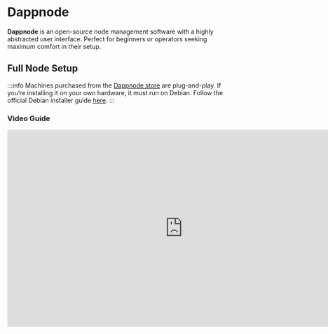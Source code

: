 # Dappnode

**Dappnode** is an open-source node management software with a highly abstracted user interface. Perfect for beginners or operators seeking maximum comfort in their setup.

## Full Node Setup

:::info
Machines purchased from the [Dappnode store](https://dappnode.com/) are plug-and-play. If you’re installing it on your own hardware, it must run on Debian. Follow the official Debian installer guide [here](https://www.debian.org/devel/debian-installer/).
:::

### Video Guide
<iframe width="800" height="450" src="https://www.youtube.com/embed/n31bSAn2IuM?si=RoLjNML8JArVVtGz" title="YouTube video player" frameBorder="0" allow="accelerometer; autoplay; clipboard-write; encrypted-media; gyroscope; picture-in-picture" allowFullScreen />

You can also follow complete playlists for:  
- [Mainnet Playlist](https://youtube.com/playlist?list=PLS0yTNR46xvGJP1H09iRFxKK09vrNTqBp&si=wx75jG1VC6s_nLFM)  
- [Testnet Playlist](https://youtube.com/playlist?list=PLS0yTNR46xvEkuuWuiucxo0ZJ8W3wPpx1&si=guuiaiEuwYYwEt2XFM)

:::warning
For Testnet setups, replace all Holesky references with Hoodi.
:::

## Installing Dappnode

Dappnode sells ready-to-use machines, like the [Lido edition](https://dappnode.com/collections/frontpage/products/home-lido).  
For a DIY install, you can either:

- Use the [ISO installer](https://docs.dappnode.io/docs/user/install/iso) (Debian + Dappnode bundled).  
- Install Debian manually and run the [Dappnode install script](https://docs.dappnode.io/docs/user/install/script).

You’ll manage Dappnode via its web UI. To access it remotely, set up a VPN:

- **WireGuard VPN**: Perfect for use after the initial setup. [YouTube guide](https://www.youtube.com/watch?ab_channel=Dappnode&v=qB0sMaNpXpU)
- **Tailscale VPN**: Fast and reliable access that can be set up after the first connection. [YouTube guide](https://www.youtube.com/watch?ab_channel=SamuelChong&index=8&list=PLS0yTNR46xvEkuuWuiucxo0ZJ8W3wPpx1&v=jdLPUo6VK_A)  

## Configure Dappnode to run Lido CSM

### Setting up the Full Node

With your VPN active, visit [http://my.dappnode/](http://my.dappnode/) → **Stakers** tab. Then select your network (Mainnet or Hoodi), pick execution & consensus clients, enable Web3signer, and choose MEV-Boost relays from [the list of Lido-vetted relays](https://enchanted-direction-844.notion.site/6d369eb33f664487800b0dedfe32171e?v=d255247c822c409f99c498aeb6a4e51d).

![Chain syncing on Dashboard](/img/csm-guide/dappnode-1.png)

Scroll down, click **Apply changes**, and wait for the chain to sync.

![Installation progress](/img/csm-guide/dappnode-2.png)

### Installing the Lido CSM package

1. Go to **DAppStore** (`http://my.dappnode/installer/dnp`), find **Lido CSM** (Mainnet/Hoodi), and click **GET**.  
2. Once installed, open the **Lido CSM** package under **Packages**.

![Lido CSM package UI](/img/csm-guide/dappnode-3.png)

This gives you the local CSM widget plus extra features:
- Upload keystores & deposit data.  
- Monitor client status on Dashboard.  
- Configure Telegram alerts in Notifications.

### Keep your clients up to date
To keep your clients and other packages up to date for network upgrades, security releases or minor improvements please follow [this guide](/run-on-lido/csm/updates-and-maintenance/client-updates).